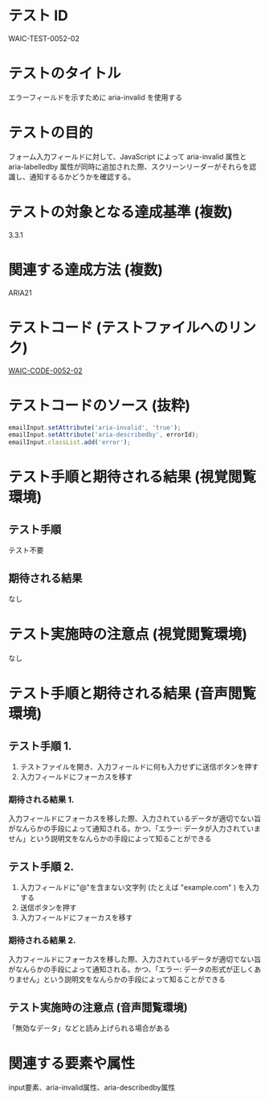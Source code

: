 # テスト ID

WAIC-TEST-0052-02

# テストのタイトル

エラーフィールドを示すために aria-invalid を使用する

# テストの目的

フォーム入力フィールドに対して、JavaScript によって aria-invalid 属性と aria-labelledby 属性が同時に追加された際、スクリーンリーダーがそれらを認識し、通知するるかどうかを確認する。

# テストの対象となる達成基準 (複数)

3.3.1

# 関連する達成方法 (複数)

ARIA21

# テストコード (テストファイルへのリンク)

[WAIC-CODE-0052-02](https://waic.github.io/as_test/WAIC-CODE/WAIC-CODE-0052-02.html)

# テストコードのソース (抜粋)

```JavaScript
emailInput.setAttribute('aria-invalid', 'true');
emailInput.setAttribute('aria-describedby', errorId);
emailInput.classList.add('error');
```

# テスト手順と期待される結果 (視覚閲覧環境)

## テスト手順

テスト不要

## 期待される結果

なし

# テスト実施時の注意点 (視覚閲覧環境)

なし

# テスト手順と期待される結果 (音声閲覧環境)

## テスト手順 1.

1. テストファイルを開き、入力フィールドに何も入力せずに送信ボタンを押す
2. 入力フィールドにフォーカスを移す

### 期待される結果 1.

入力フィールドにフォーカスを移した際、入力されているデータが適切でない旨がなんらかの手段によって通知される。かつ、「エラー: データが入力されていません」という説明文をなんらかの手段によって知ることができる

## テスト手順 2.

1. 入力フィールドに"@"を含まない文字列 (たとえば "example.com" ) を入力する
2. 送信ボタンを押す
3. 入力フィールドにフォーカスを移す

### 期待される結果 2.

入力フィールドにフォーカスを移した際、入力されているデータが適切でない旨がなんらかの手段によって通知される。かつ、「エラー: データの形式が正しくありません」という説明文をなんらかの手段によって知ることができる

## テスト実施時の注意点 (音声閲覧環境)

「無効なデータ」などと読み上げられる場合がある

# 関連する要素や属性

input要素、aria-invalid属性、aria-describedby属性
